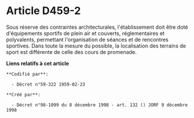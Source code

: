 # Article D459-2

Sous réserve des contraintes architecturales, l'établissement doit être doté d'équipements sportifs de plein air et couverts,
réglementaires et polyvalents, permettant l'organisation de séances et de rencontres sportives. Dans toute la mesure du
possible, la localisation des terrains de sport est différente de celle des cours de promenade.

**Liens relatifs à cet article**

	**Codifié par**:

	  - Décret n°59-322 1959-02-23

	**Créé par**:

	  - Décret n°98-1099 du 8 décembre 1998 - art. 132 () JORF 9 décembre 1998
